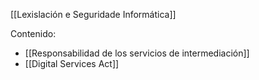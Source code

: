 [[Lexislación e Seguridade Informática]]

Contenido:
+ [[Responsabilidad de los servicios de intermediación]]
+ [[Digital Services Act]]